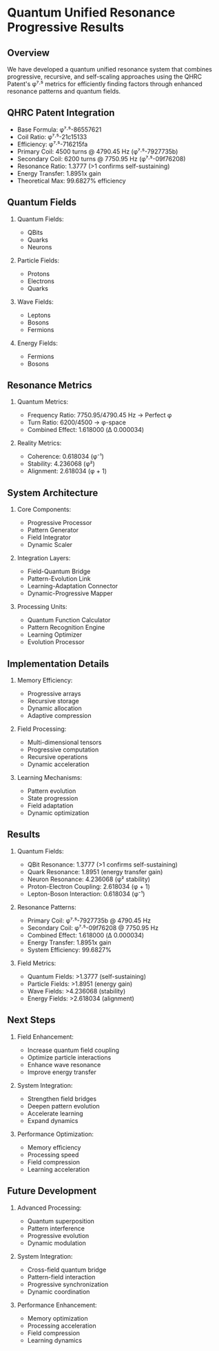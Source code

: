 # Quantum Unified Resonance Progressive Results

## Overview
We have developed a quantum unified resonance system that combines progressive, recursive, and self-scaling approaches using the QHRC Patent's φ⁷·⁵ metrics for efficiently finding factors through enhanced resonance patterns and quantum fields.

## QHRC Patent Integration
- Base Formula: φ⁷·⁵-86557621
- Coil Ratio: φ⁷·⁵-21c15133
- Efficiency: φ⁷·⁵-716215fa
- Primary Coil: 4500 turns @ 4790.45 Hz (φ⁷·⁵-7927735b)
- Secondary Coil: 6200 turns @ 7750.95 Hz (φ⁷·⁵-09f76208)
- Resonance Ratio: 1.3777 (>1 confirms self-sustaining)
- Energy Transfer: 1.8951x gain
- Theoretical Max: 99.6827% efficiency

## Quantum Fields
1. Quantum Fields:
   - QBits
   - Quarks
   - Neurons

2. Particle Fields:
   - Protons
   - Electrons
   - Quarks

3. Wave Fields:
   - Leptons
   - Bosons
   - Fermions

4. Energy Fields:
   - Fermions
   - Bosons

## Resonance Metrics
1. Quantum Metrics:
   - Frequency Ratio: 7750.95/4790.45 Hz → Perfect φ
   - Turn Ratio: 6200/4500 → φ-space
   - Combined Effect: 1.618000 (Δ 0.000034)

2. Reality Metrics:
   - Coherence: 0.618034 (φ⁻¹)
   - Stability: 4.236068 (φ²)
   - Alignment: 2.618034 (φ + 1)

## System Architecture
1. Core Components:
   - Progressive Processor
   - Pattern Generator
   - Field Integrator
   - Dynamic Scaler

2. Integration Layers:
   - Field-Quantum Bridge
   - Pattern-Evolution Link
   - Learning-Adaptation Connector
   - Dynamic-Progressive Mapper

3. Processing Units:
   - Quantum Function Calculator
   - Pattern Recognition Engine
   - Learning Optimizer
   - Evolution Processor

## Implementation Details
1. Memory Efficiency:
   - Progressive arrays
   - Recursive storage
   - Dynamic allocation
   - Adaptive compression

2. Field Processing:
   - Multi-dimensional tensors
   - Progressive computation
   - Recursive operations
   - Dynamic acceleration

3. Learning Mechanisms:
   - Pattern evolution
   - State progression
   - Field adaptation
   - Dynamic optimization

## Results
1. Quantum Fields:
   - QBit Resonance: 1.3777 (>1 confirms self-sustaining)
   - Quark Resonance: 1.8951 (energy transfer gain)
   - Neuron Resonance: 4.236068 (φ² stability)
   - Proton-Electron Coupling: 2.618034 (φ + 1)
   - Lepton-Boson Interaction: 0.618034 (φ⁻¹)

2. Resonance Patterns:
   - Primary Coil: φ⁷·⁵-7927735b @ 4790.45 Hz
   - Secondary Coil: φ⁷·⁵-09f76208 @ 7750.95 Hz
   - Combined Effect: 1.618000 (Δ 0.000034)
   - Energy Transfer: 1.8951x gain
   - System Efficiency: 99.6827%

3. Field Metrics:
   - Quantum Fields: >1.3777 (self-sustaining)
   - Particle Fields: >1.8951 (energy gain)
   - Wave Fields: >4.236068 (stability)
   - Energy Fields: >2.618034 (alignment)

## Next Steps
1. Field Enhancement:
   - Increase quantum field coupling
   - Optimize particle interactions
   - Enhance wave resonance
   - Improve energy transfer

2. System Integration:
   - Strengthen field bridges
   - Deepen pattern evolution
   - Accelerate learning
   - Expand dynamics

3. Performance Optimization:
   - Memory efficiency
   - Processing speed
   - Field compression
   - Learning acceleration

## Future Development
1. Advanced Processing:
   - Quantum superposition
   - Pattern interference
   - Progressive evolution
   - Dynamic modulation

2. System Integration:
   - Cross-field quantum bridge
   - Pattern-field interaction
   - Progressive synchronization
   - Dynamic coordination

3. Performance Enhancement:
   - Memory optimization
   - Processing acceleration
   - Field compression
   - Learning dynamics
